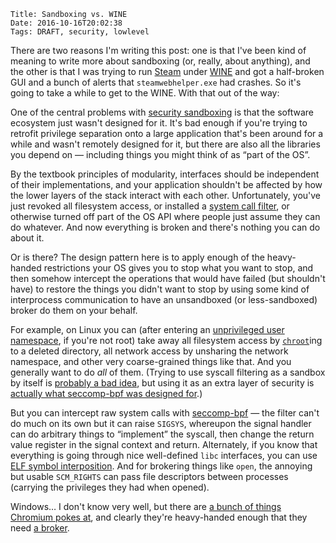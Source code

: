     Title: Sandboxing vs. WINE
    Date: 2016-10-16T20:02:38
    Tags: DRAFT, security, lowlevel

There are two reasons I'm writing this post: one is that I've been
kind of meaning to write more about sandboxing (or, really, about
anything), and the other is that I was trying to run [Steam][] under
[WINE][] and got a half-broken GUI and a bunch of alerts that
`steamwebhelper.exe` had crashes.  So it's going to take a while to
get to the WINE.  With that out of the way:

[Steam]: https://en.wikipedia.org/wiki/Steam_(software)
[WINE]: https://www.winehq.org/

One of the central problems with [security sandboxing][] is that the
software ecosystem just wasn't designed for it.  It's bad enough if
you're trying to retrofit privilege separation onto a large
application that's been around for a while and wasn't remotely
designed for it, but there are also all the libraries you depend on —
including things you might think of as “part of the OS”.

[security sandboxing]: https://en.wikipedia.org/wiki/Sandbox_(computer_security)

By the textbook principles of modularity, interfaces should be
independent of their implementations, and your application shouldn't
be affected by how the lower layers of the stack interact with each
other.  Unfortunately, you've just revoked all filesystem access, or
installed a [system call filter][seccomp-bpf], or otherwise turned off
part of the OS API where people just assume they can do whatever.  And
now everything is broken and there's nothing you can do about it.

[seccomp-bpf]: https://www.kernel.org/doc/Documentation/prctl/seccomp_filter.txt

Or is there?  <!-- more --> The design pattern here is to apply enough
of the heavy-handed restrictions your OS gives you to stop what you
want to stop, and then somehow intercept the operations that would
have failed (but shouldn't have) to restore the things you didn't want
to stop by using some kind of interprocess communication to have an
unsandboxed (or less-sandboxed) broker do them on your behalf.

For example, on Linux you can (after entering an [unprivileged user
namespace][userns], if you're not root) take away all filesystem
access by [`chroot`][chroot]ing to a deleted directory, all network
access by unsharing the network namespace, and other very
coarse-grained things like that.  And you generally want to do *all*
of them.  (Trying to use syscall filtering as a sandbox by itself is
[probably a bad idea][sendmsg-oops], but using it as an extra layer of
security is [actually what seccomp-bpf was designed
for][seccomp-cr0].)

[sendmsg-oops]: https://bugzilla.mozilla.org/show_bug.cgi?id=1066750
[seccomp-cr0]: http://blog.cr0.org/2012/09/introducing-chromes-next-generation.html

But you can intercept raw system calls with [seccomp-bpf][] — the
filter can't do much on its own but it can raise `SIGSYS`, whereupon
the signal handler can do arbitrary things to “implement” the syscall,
then change the return value register in the signal context and
return.  Alternately, if you know that everything is going through
nice well-defined `libc` interfaces, you can use [ELF symbol
interposition][interpose].  And for brokering things like `open`, the
annoying but usable `SCM_RIGHTS` can pass file descriptors between
processes (carrying the privileges they had when opened).

[userns]: http://man7.org/linux/man-pages/man7/user_namespaces.7.html
[chroot]: https://en.wikipedia.org/wiki/Chroot
[interpose]: https://www.airs.com/blog/archives/307

Windows… I don't know very well, but there are [a bunch of things
Chromium pokes at][chrome-box], and clearly they're heavy-handed
enough that they need [a broker][chrome-broker].  

<!-- TODO: handles, maybe rearrange the Linux interception thing, then into binary patching and system call stubs -->

[chrome-box]: https://www.chromium.org/developers/design-documents/sandbox#TOC-Sandbox-restrictions
[chrome-broker]: https://www.chromium.org/developers/design-documents/sandbox#TOC-The-broker-process
